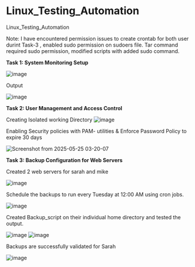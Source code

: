 # Linux_Testing_Automation
  Linux_Testing_Automation

Note: I have encountered permission issues to create crontab for both user durint Task-3 , enabled sudo permission on sudoers file.
Tar command required sudo permission, modified scripts with added sudo command.

**Task 1: System Monitoring Setup**

   ![image](https://github.com/user-attachments/assets/e84c6868-17fd-4547-a9e4-37824c8acdc3)

Output 

  ![image](https://github.com/user-attachments/assets/11743a56-6c9b-4649-ae7f-5ef673613847)


**Task 2: User Management and Access Control**
 
 Creating Isolated working Directory 
  ![image](https://github.com/user-attachments/assets/2b3d4ce0-d5cb-4225-a687-c8fc2fc85f90)
 
 Enabling Security policies with PAM- utilities &  Enforce Password Policy to expire 30 days
 
  ![Screenshot from 2025-05-25 03-20-07](https://github.com/user-attachments/assets/77ed715f-d364-4db2-b12b-7dcd097a02f5)
 


**Task 3: Backup Configuration for Web Servers**


Created 2 web servers for sarah and mike

![image](https://github.com/user-attachments/assets/5b6f3cba-46e5-434f-89d7-9733f4590bfb)

Schedule the backups to run every Tuesday at 12:00 AM using cron jobs.

![image](https://github.com/user-attachments/assets/cbb28268-3e4d-4df2-9bfc-550f29be303a)


Created Backup_script on their individual home directory and tested the output.

![image](https://github.com/user-attachments/assets/f6240f3a-a9e6-4f32-b517-38714e4004c7)
![image](https://github.com/user-attachments/assets/5a681bf9-e5f2-4066-bc9b-23026ee539ae)


Backups are successfully validated for Sarah 

![image](https://github.com/user-attachments/assets/301ba438-fecf-4967-9111-4105951d091a)


